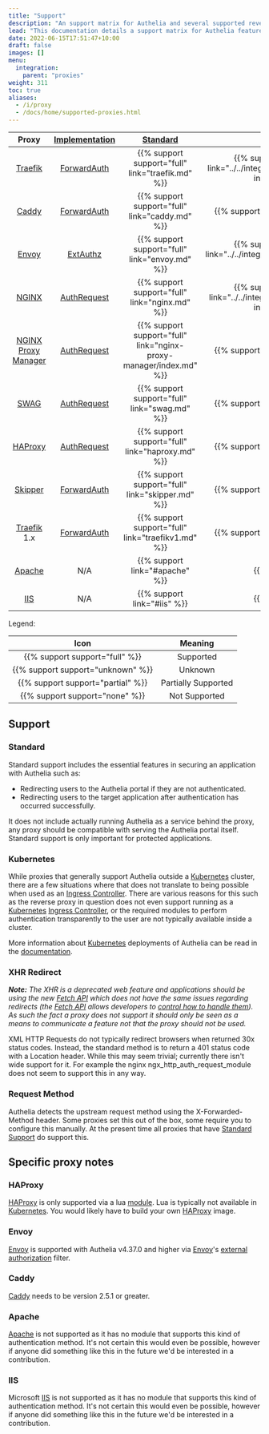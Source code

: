 ```yaml
---
title: "Support"
description: "An support matrix for Authelia and several supported reverse proxies"
lead: "This documentation details a support matrix for Authelia features and specific reverse proxies as well as several caveats etc."
date: 2022-06-15T17:51:47+10:00
draft: false
images: []
menu:
  integration:
    parent: "proxies"
weight: 311
toc: true
aliases:
  - /i/proxy
  - /docs/home/supported-proxies.html
---
```


|         Proxy         | [Implementation] |                       [Standard](#standard)                        |                               [Kubernetes](#kubernetes)                               |   [XHR Redirect](#xhr-redirect)   | [Request Method](#request-method) |
|:---------------------:|:----------------:|:------------------------------------------------------------------:|:-------------------------------------------------------------------------------------:|:---------------------------------:|:---------------------------------:|
|       [Traefik]       |  [ForwardAuth]   |          {{% support support="full" link="traefik.md" %}}          | {{% support support="full" link="../../integration/kubernetes/traefik-ingress.md" %}} |  {{% support support="full" %}}   |  {{% support support="full" %}}   |
|        [Caddy]        |  [ForwardAuth]   |           {{% support support="full" link="caddy.md" %}}           |                           {{% support support="unknown" %}}                           |  {{% support support="full" %}}   |  {{% support support="full" %}}   |
|        [Envoy]        |    [ExtAuthz]    |           {{% support support="full" link="envoy.md" %}}           |      {{% support support="full" link="../../integration/kubernetes/istio.md" %}}      | {{% support support="unknown" %}} |  {{% support support="full" %}}   |
|        [NGINX]        |  [AuthRequest]   |           {{% support support="full" link="nginx.md" %}}           |  {{% support support="full" link="../../integration/kubernetes/nginx-ingress.md" %}}  |          {{% support %}}          |  {{% support support="full" %}}   |
| [NGINX Proxy Manager] |  [AuthRequest]   | {{% support support="full" link="nginx-proxy-manager/index.md" %}} |                           {{% support support="unknown" %}}                           |          {{% support %}}          |  {{% support support="full" %}}   |
|        [SWAG]         |  [AuthRequest]   |           {{% support support="full" link="swag.md" %}}            |                           {{% support support="unknown" %}}                           |          {{% support %}}          |  {{% support support="full" %}}   |
|       [HAProxy]       |  [AuthRequest]   |          {{% support support="full" link="haproxy.md" %}}          |                           {{% support support="unknown" %}}                           | {{% support support="unknown" %}} |  {{% support support="full" %}}   |
|       [Skipper]       |  [ForwardAuth]   |          {{% support support="full" link="skipper.md" %}}          |                           {{% support support="unknown" %}}                           | {{% support support="unknown" %}} | {{% support support="unknown" %}} |
|     [Traefik] 1.x     |  [ForwardAuth]   |         {{% support support="full" link="traefikv1.md" %}}         |                           {{% support support="unknown" %}}                           |  {{% support support="full" %}}   |  {{% support support="full" %}}   |
|       [Apache]        |       N/A        |                   {{% support link="#apache" %}}                   |                                    {{% support %}}                                    |          {{% support %}}          |          {{% support %}}          |
|         [IIS]         |       N/A        |                    {{% support link="#iis" %}}                     |                                    {{% support %}}                                    |          {{% support %}}          |          {{% support %}}          |

[ForwardAuth]: ../../reference/guides/proxy-authorization.md#forwardauth
[AuthRequest]: ../../reference/guides/proxy-authorization.md#authrequest
[ExtAuthz]: ../../reference/guides/proxy-authorization.md#extauthz
[Implementation]: ../../reference/guides/proxy-authorization.md#implementations

Legend:

|               Icon                |       Meaning       |
|:---------------------------------:|:-------------------:|
|  {{% support support="full" %}}   |      Supported      |
| {{% support support="unknown" %}} |       Unknown       |
| {{% support support="partial" %}} | Partially Supported |
|  {{% support support="none" %}}   |    Not Supported    |

## Support

### Standard

Standard support includes the essential features in securing an application with Authelia such as:

* Redirecting users to the Authelia portal if they are not authenticated.
* Redirecting users to the target application after authentication has occurred successfully.

It does not include actually running Authelia as a service behind the proxy, any proxy should be compatible with serving
the Authelia portal itself. Standard support is only important for protected applications.

### Kubernetes

While proxies that generally support Authelia outside a [Kubernetes] cluster, there are a few situations where that does
not translate to being possible when used as an [Ingress Controller]. There are various reasons for this such as the
reverse proxy in question does not even support running as a [Kubernetes] [Ingress Controller], or the required modules
to perform authentication transparently to the user are not typically available inside a cluster.

More information about [Kubernetes] deployments of Authelia can be read in the
[documentation](../../integration/kubernetes/introduction.md).

### XHR Redirect

*__Note:__ The XHR is a deprecated web feature and applications should be using the new [Fetch API] which does not have
the same issues regarding redirects (the [Fetch API] allows developers to
[control how to handle them](https://developer.mozilla.org/en-US/docs/Web/API/Request/redirect)). As such the fact
a proxy does not support it should only be seen as a means to communicate a feature not that the proxy should not be
used.*

XML HTTP Requests do not typically redirect browsers when returned 30x status codes. Instead, the standard method is to
return a 401 status code with a Location header. While this may seem trivial; currently there isn't wide support for it.
For example the nginx ngx_http_auth_request_module does not seem to support this in any way.

### Request Method

Authelia detects the upstream request method using the X-Forwarded-Method header. Some proxies set this out of the box,
some require you to configure this manually. At the present time all proxies that have
[Standard Support](#standard) do support this.

## Specific proxy notes

### HAProxy

[HAProxy] is only supported via a lua [module](https://github.com/haproxytech/haproxy-lua-http). Lua is typically not
available in [Kubernetes]. You would likely have to build your own [HAProxy] image.

### Envoy

[Envoy] is supported with Authelia v4.37.0 and higher via [Envoy]'s [external authorization] filter.

[external authorization]: https://www.envoyproxy.io/docs/envoy/latest/api-v3/extensions/filters/http/ext_authz/v3/ext_authz.proto.html#extensions-filters-http-ext-authz-v3-extauthz

### Caddy

[Caddy] needs to be version 2.5.1 or greater.

### Apache

[Apache] is not supported as it has no module that supports this kind of authentication method. It's not certain this
would even be possible, however if anyone did something like this in the future we'd be interested in a contribution.

### IIS

Microsoft [IIS] is not supported as it has no module that supports this kind of authentication method. It's not certain
this would even be possible, however if anyone did something like this in the future we'd be interested in a
contribution.

[NGINX]: https://www.nginx.com/
[NGINX Proxy Manager]: https://nginxproxymanager.com/
[SWAG]: https://docs.linuxserver.io/general/swag
[Traefik]: https://traefik.io/
[Caddy]: https://caddyserver.com/
[HAProxy]: https://www.haproxy.com/
[Envoy]: https://www.envoyproxy.io/
[Skipper]: https://opensource.zalando.com/skipper/
[Caddy]: https://caddyserver.com/
[Apache]: https://httpd.apache.org/
[IIS]: https://www.iis.net/
[Kubernetes]: https://kubernetes.io/
[Ingress Controller]: https://kubernetes.io/docs/concepts/services-networking/ingress-controllers/

[Fetch API]: https://developer.mozilla.org/en-US/docs/Web/API/Fetch_API
